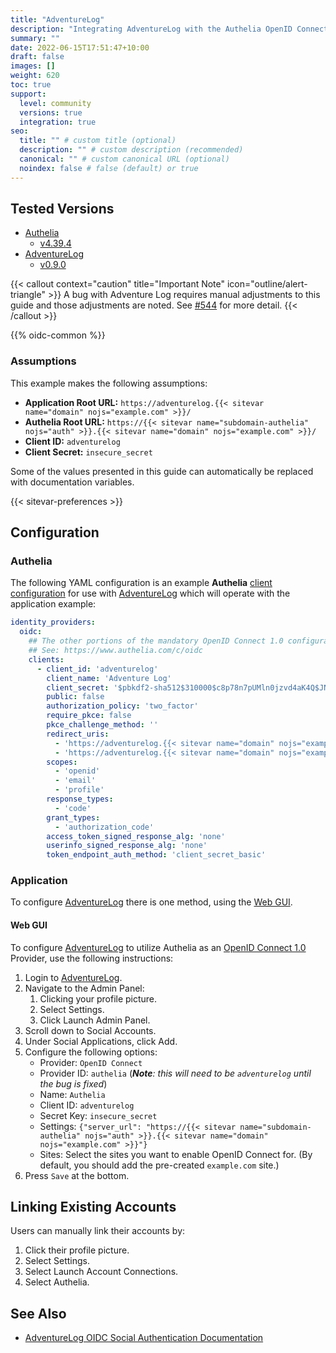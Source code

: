 ```yaml
---
title: "AdventureLog"
description: "Integrating AdventureLog with the Authelia OpenID Connect 1.0 Provider."
summary: ""
date: 2022-06-15T17:51:47+10:00
draft: false
images: []
weight: 620
toc: true
support:
  level: community
  versions: true
  integration: true
seo:
  title: "" # custom title (optional)
  description: "" # custom description (recommended)
  canonical: "" # custom canonical URL (optional)
  noindex: false # false (default) or true
---
```


## Tested Versions

- [Authelia]
  - [v4.39.4](https://github.com/authelia/authelia/releases/tag/v4.39.4)
- [AdventureLog]
  - [v0.9.0](https://github.com/seanmorley15/AdventureLog/releases/tag/v0.9.0)

{{< callout context="caution" title="Important Note" icon="outline/alert-triangle" >}}
A bug with Adventure Log requires manual adjustments to this guide and those adjustments are noted. See
[#544](https://github.com/seanmorley15/AdventureLog/issues/544) for more detail.
{{< /callout >}}

{{% oidc-common %}}

### Assumptions

This example makes the following assumptions:

- __Application Root URL:__ `https://adventurelog.{{< sitevar name="domain" nojs="example.com" >}}/`
- __Authelia Root URL:__ `https://{{< sitevar name="subdomain-authelia" nojs="auth" >}}.{{< sitevar name="domain" nojs="example.com" >}}/`
- __Client ID:__ `adventurelog`
- __Client Secret:__ `insecure_secret`

Some of the values presented in this guide can automatically be replaced with documentation variables.

{{< sitevar-preferences >}}

## Configuration

### Authelia

The following YAML configuration is an example __Authelia__ [client configuration] for use with [AdventureLog] which will
operate with the application example:

```yaml {title="configuration.yml"}
identity_providers:
  oidc:
    ## The other portions of the mandatory OpenID Connect 1.0 configuration go here.
    ## See: https://www.authelia.com/c/oidc
    clients:
      - client_id: 'adventurelog'
        client_name: 'Adventure Log'
        client_secret: '$pbkdf2-sha512$310000$c8p78n7pUMln0jzvd4aK4Q$JNRBzwAo0ek5qKn50cFzzvE9RXV88h1wJn5KGiHrD0YKtZaR/nCb2CJPOsKaPK0hjf.9yHxzQGZziziccp6Yng'  # The digest of 'insecure_secret'.
        public: false
        authorization_policy: 'two_factor'
        require_pkce: false
        pkce_challenge_method: ''
        redirect_uris:
          - 'https://adventurelog.{{< sitevar name="domain" nojs="example.com" >}}/accounts/oidc/authelia/login/callback/'
          - 'https://adventurelog.{{< sitevar name="domain" nojs="example.com" >}}/accounts/oidc/adventurelog/login/callback/'  # Note: this is the workaround redirect_uri.
        scopes:
          - 'openid'
          - 'email'
          - 'profile'
        response_types:
          - 'code'
        grant_types:
          - 'authorization_code'
        access_token_signed_response_alg: 'none'
        userinfo_signed_response_alg: 'none'
        token_endpoint_auth_method: 'client_secret_basic'
```

### Application

To configure [AdventureLog] there is one method, using the [Web GUI](#web-gui).

#### Web GUI

To configure [AdventureLog] to utilize Authelia as an [OpenID Connect 1.0] Provider, use the following instructions:

1. Login to [AdventureLog].
2. Navigate to the Admin Panel:
   1. Clicking your profile picture.
   2. Select Settings.
   3. Click Launch Admin Panel.
3. Scroll down to Social Accounts.
4. Under Social Applications, click Add.
5. Configure the following options:
   - Provider: `OpenID Connect`
   - Provider ID: `authelia`  (_**Note**: this will need to be `adventurelog` until the bug is fixed_)
   - Name: `Authelia`
   - Client ID: `adventurelog`
   - Secret Key: `insecure_secret`
   - Settings:
     `{"server_url": "https://{{< sitevar name="subdomain-authelia" nojs="auth" >}}.{{< sitevar name="domain" nojs="example.com" >}}"}`
   - Sites: Select the sites you want to enable OpenID Connect for.
      (By default, you should add the pre-created `example.com` site.)
6. Press `Save` at the bottom.


## Linking Existing Accounts

Users can manually link their accounts by:

1. Click their profile picture.
2. Select Settings.
3. Select Launch Account Connections.
4. Select Authelia.

## See Also

- [AdventureLog OIDC Social Authentication Documentation](https://adventurelog.app/docs/configuration/social_auth/oidc.html)

[Authelia]: https://www.authelia.com
[AdventureLog]: https://adventurelog.app/
[OpenID Connect 1.0]: ../../openid-connect/introduction.md
[client configuration]: ../../../configuration/identity-providers/openid-connect/clients.md
